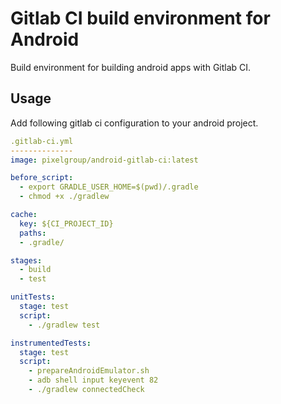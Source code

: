 # Gitlab CI build environment for Android

Build environment for building android apps with Gitlab CI.

## Usage

Add following gitlab ci configuration to your android project.

```yaml
.gitlab-ci.yml
--------------
image: pixelgroup/android-gitlab-ci:latest

before_script:
  - export GRADLE_USER_HOME=$(pwd)/.gradle
  - chmod +x ./gradlew

cache:
  key: ${CI_PROJECT_ID}
  paths:
  - .gradle/

stages:
  - build
  - test

unitTests:
  stage: test
  script:
    - ./gradlew test

instrumentedTests:
  stage: test
  script:
    - prepareAndroidEmulator.sh
    - adb shell input keyevent 82
    - ./gradlew connectedCheck
```
